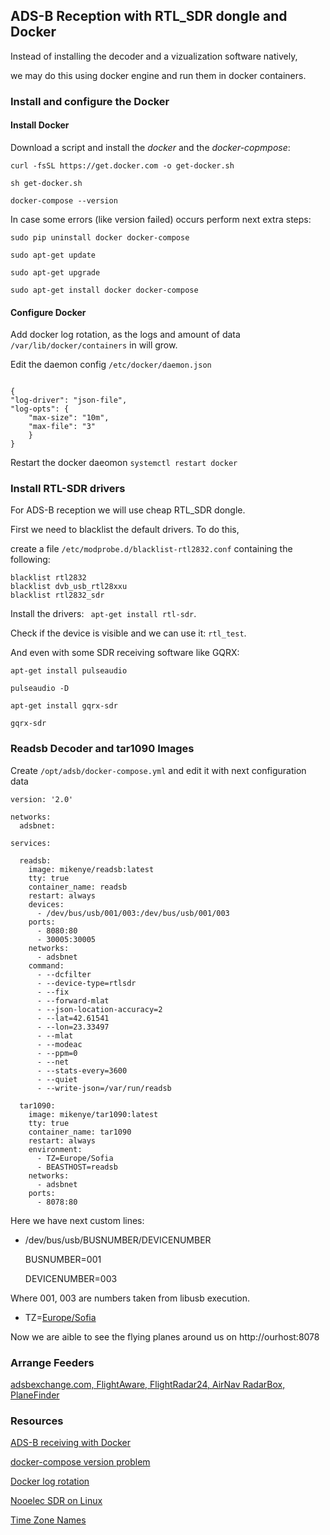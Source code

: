 ## ADS-B Reception with RTL_SDR dongle and Docker

Instead of installing the decoder and a vizualization software natively, 

we may do this using docker engine and run them in docker containers.

### Install and configure the Docker

#### Install Docker

Download a script and install the *docker* and the *docker-copmpose*:

```
curl -fsSL https://get.docker.com -o get-docker.sh

sh get-docker.sh

docker-compose --version

```

In case some errors (like version failed) occurs perform next extra steps:

```
sudo pip uninstall docker docker-compose

sudo apt-get update

sudo apt-get upgrade

sudo apt-get install docker docker-compose

```

#### Configure Docker

Add docker log rotation, as the logs and amount of data ```/var/lib/docker/containers``` in will grow.

Edit the daemon config ```/etc/docker/daemon.json```

```

{
"log-driver": "json-file",
"log-opts": {
    "max-size": "10m",    
    "max-file": "3" 
    }
}

```
Restart the docker daeomon ```systemctl restart docker```

### Install RTL-SDR drivers

For ADS-B reception we will use cheap RTL_SDR dongle.

First we need to blacklist the default drivers. To do this, 

create a file ```/etc/modprobe.d/blacklist-rtl2832.conf``` containing the following:

```
blacklist rtl2832
blacklist dvb_usb_rtl28xxu
blacklist rtl2832_sdr

```

Install the drivers: ``` apt-get install rtl-sdr```.

Check if the device is visible and we can use it: ```rtl_test```.

And even with some SDR receiving software like GQRX: 

```
apt-get install pulseaudio

pulseaudio -D

apt-get install gqrx-sdr

gqrx-sdr

```

### Readsb Decoder and tar1090 Images

Create ```/opt/adsb/docker-compose.yml``` and edit it with next configuration data

```
version: '2.0'

networks:
  adsbnet:

services:

  readsb:
    image: mikenye/readsb:latest
    tty: true
    container_name: readsb
    restart: always
    devices:
      - /dev/bus/usb/001/003:/dev/bus/usb/001/003
    ports:
      - 8080:80
      - 30005:30005
    networks:
      - adsbnet
    command:
      - --dcfilter
      - --device-type=rtlsdr
      - --fix
      - --forward-mlat
      - --json-location-accuracy=2
      - --lat=42.61541
      - --lon=23.33497
      - --mlat
      - --modeac
      - --ppm=0
      - --net
      - --stats-every=3600
      - --quiet
      - --write-json=/var/run/readsb

  tar1090:
    image: mikenye/tar1090:latest
    tty: true
    container_name: tar1090
    restart: always
    environment:
      - TZ=Europe/Sofia
      - BEASTHOST=readsb
    networks:
      - adsbnet
    ports:
      - 8078:80
```

Here we have next custom lines:

- /dev/bus/usb/BUSNUMBER/DEVICENUMBER
    
    BUSNUMBER=001
    
    DEVICENUMBER=003

Where 001, 003 are numbers taken from libusb execution. 

- TZ=[Europe/Sofia](https://en.wikipedia.org/wiki/List_of_tz_database_time_zones)

Now we are aible to see the flying planes around us on http://ourhost:8078

### Arrange Feeders

[adsbexchange.com, FlightAware, FlightRadar24, AirNav RadarBox, PlaneFinder](https://github.com/mikenye/docker-readsb/wiki/Guide-to-ADS-B-Data-Receiving,-Decoding-and-Sharing,-Leveraging-RTLSDR-and-Docker)


### Resources

[ADS-B receiving with Docker](https://github.com/mikenye/docker-readsb/wiki/Guide-to-ADS-B-Data-Receiving,-Decoding-and-Sharing,-Leveraging-RTLSDR-and-Docker)

[docker-compose version problem](https://github.com/docker/docker-py/issues/1502)

[Docker log rotation](https://success.docker.com/article/how-to-setup-log-rotation-post-installation)

[Nooelec SDR on Linux](https://www.nooelec.com/store/downloads/dl/file/id/72/product/0/nesdr_installation_manual_for_ubuntu.pdf)

[Time Zone Names](https://en.wikipedia.org/wiki/List_of_tz_database_time_zones)
